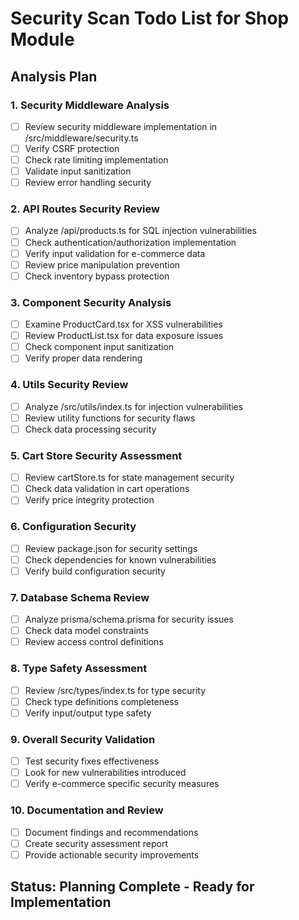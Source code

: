 # Security Scan Todo List for Shop Module

## Analysis Plan

### 1. Security Middleware Analysis
- [ ] Review security middleware implementation in /src/middleware/security.ts
- [ ] Verify CSRF protection
- [ ] Check rate limiting implementation
- [ ] Validate input sanitization
- [ ] Review error handling security

### 2. API Routes Security Review
- [ ] Analyze /api/products.ts for SQL injection vulnerabilities
- [ ] Check authentication/authorization implementation
- [ ] Verify input validation for e-commerce data
- [ ] Review price manipulation prevention
- [ ] Check inventory bypass protection

### 3. Component Security Analysis
- [ ] Examine ProductCard.tsx for XSS vulnerabilities
- [ ] Review ProductList.tsx for data exposure issues
- [ ] Check component input sanitization
- [ ] Verify proper data rendering

### 4. Utils Security Review
- [ ] Analyze /src/utils/index.ts for injection vulnerabilities
- [ ] Review utility functions for security flaws
- [ ] Check data processing security

### 5. Cart Store Security Assessment
- [ ] Review cartStore.ts for state management security
- [ ] Check data validation in cart operations
- [ ] Verify price integrity protection

### 6. Configuration Security
- [ ] Review package.json for security settings
- [ ] Check dependencies for known vulnerabilities
- [ ] Verify build configuration security

### 7. Database Schema Review
- [ ] Analyze prisma/schema.prisma for security issues
- [ ] Check data model constraints
- [ ] Review access control definitions

### 8. Type Safety Assessment
- [ ] Review /src/types/index.ts for type security
- [ ] Check type definitions completeness
- [ ] Verify input/output type safety

### 9. Overall Security Validation
- [ ] Test security fixes effectiveness
- [ ] Look for new vulnerabilities introduced
- [ ] Verify e-commerce specific security measures

### 10. Documentation and Review
- [ ] Document findings and recommendations
- [ ] Create security assessment report
- [ ] Provide actionable security improvements

## Status: Planning Complete - Ready for Implementation
